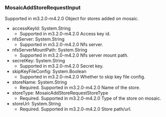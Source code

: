 ### MosaicAddStoreRequestInput
Supported in m3.2.0-m4.2.0
Object for stores added on mosaic.

- accessKeyId: System.String
  - Supported in m3.2.0-m4.2.0
Access key id.
- nfsServer: System.String
  - Supported in m3.2.0-m4.2.0
Nfs server.
- nfsServerMountPath: System.String
  - Supported in m3.2.0-m4.2.0
Nfs server mount path.
- secretKey: System.String
  - Supported in m3.2.0-m4.2.0
Secret key.
- skipKeyFileConfig: System.Boolean
  - Supported in m3.2.0-m4.2.0
Whether to skip key file config.
- storeName: System.String
  - Required. Supported in m3.2.0-m4.2.0
Name of the store.
- storeType: MosaicAddStoreRequestStoreType
  - Required. Supported in m3.2.0-m4.2.0
Type of the store on mosaic.
- storeUrl: System.String
  - Required. Supported in m3.2.0-m4.2.0
Store path/url.
